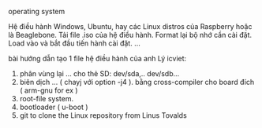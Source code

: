 operating system

Hệ điều hành Windows, Ubuntu, hay các Linux distros của Raspberry hoặc là Beaglebone.
Tải file .iso của hệ điều hành. Format lại bộ nhớ cần cài đặt. Load vào và bắt đầu tiến hành cài đặt.
…


bài hướng dẫn tạo 1 file hệ điều hành của anh Lý icviet:
1. phân vùng lại … cho thẻ SD: dev/sda,.. dev/sdb…
2. biên dịch … ( chayj với option -j4 ). bằng cross-compiler cho board đích ( arm-gnu for ex )
3. root-file system.
4. bootloader ( u-boot )
5. git to clone the Linux repository from  Linus Tovalds
